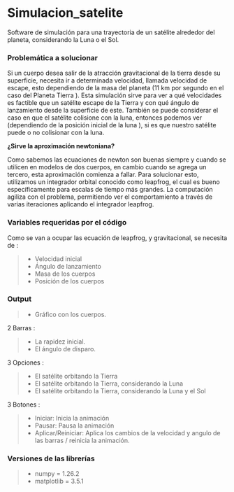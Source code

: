 # Simulacion_satelite
Software de simulación para una trayectoria de un satélite alrededor del planeta, considerando la Luna o el Sol.

### Problemática a solucionar
Si un cuerpo desea salir de la atracción gravitacional de la tierra desde su superficie, necesita ir a determinada velocidad, llamada velocidad de escape, esto dependiendo de la masa del planeta (11 km por segundo en el caso del Planeta Tierra ). Esta simulación sirve para ver a qué velocidades es factible que un satélite escape de la Tierra y con qué ángulo de lanzamiento desde la superficie de este.
También se puede considerar el caso en que el satélite colisione con la luna, entonces podemos ver (dependiendo de la posición inicial de la luna ), si es que nuestro satélite puede o no colisionar con la luna.

**¿Sirve la aproximación newtoniana?**

Como sabemos las ecuaciones de newton son buenas siempre y cuando se utilicen en modelos de dos cuerpos, en cambio cuando se agrega un tercero, esta aproximación comienza a fallar. Para solucionar esto, utilizamos un integrador orbital conocido como leapfrog, el cual es bueno específicamente para escalas de tiempo más grandes.
La computación agiliza con el problema, permitiendo ver el comportamiento a través de varias iteraciones aplicando el integrador leapfrog.

### Variables requeridas por el código
Como se van a ocupar las ecuación de leapfrog, y gravitacional, se necesita de :

  >* Velocidad inicial
  >* Ángulo de lanzamiento
  >* Masa de los cuerpos
  >* Posición de los cuerpos

### Output

  >* Gráfico con los cuerpos.

2 Barras : 

  >* La rapidez inicial.
  >* El ángulo de disparo.

3 Opciones : 

  >* El satélite orbitando la Tierra
  >* El satélite orbitando la Tierra, considerando la Luna
  >* El satélite orbitando la Tierra, considerando la Luna y el Sol

3 Botones : 

  >* Iniciar: Inicia la animación
  >* Pausar: Pausa la animación
  >* Aplicar/Reiniciar: Aplica los cambios de la velocidad y angulo de las barras / reinicia la animación.


### Versiones de las librerías

  >* numpy = 1.26.2
  >* matplotlib = 3.5.1
